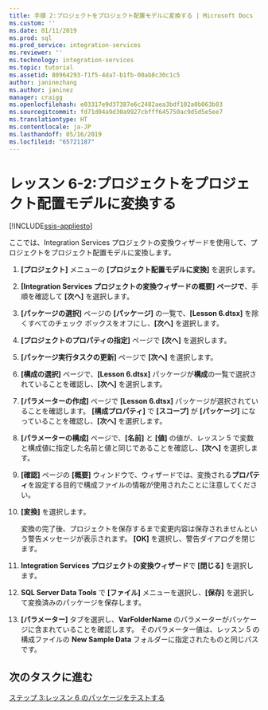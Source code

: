 ```yaml
---
title: 手順 2:プロジェクトをプロジェクト配置モデルに変換する | Microsoft Docs
ms.custom: ''
ms.date: 01/11/2019
ms.prod: sql
ms.prod_service: integration-services
ms.reviewer: ''
ms.technology: integration-services
ms.topic: tutorial
ms.assetid: 80964293-f1f5-4da7-b1fb-00ab8c30c1c5
author: janinezhang
ms.author: janinez
manager: craigg
ms.openlocfilehash: e03317e9d37387e6c2482aea3bdf102a0b063b03
ms.sourcegitcommit: fd71d04a9d30a9927cbfff645750ac9d5d5e5ee7
ms.translationtype: HT
ms.contentlocale: ja-JP
ms.lasthandoff: 05/16/2019
ms.locfileid: "65721187"
---
```

# <a name="lesson-6-2-convert-the-project-to-the-project-deployment-model"></a>レッスン 6-2:プロジェクトをプロジェクト配置モデルに変換する

[!INCLUDE[ssis-appliesto](../includes/ssis-appliesto-ssvrpluslinux-asdb-asdw-xxx.md)]



ここでは、Integration Services プロジェクトの変換ウィザードを使用して、プロジェクトをプロジェクト配置モデルに変換します。  
  
1.  **[プロジェクト]** メニューの **[プロジェクト配置モデルに変換]** を選択します。  
  
2.  **[Integration Services プロジェクトの変換ウィザードの概要]** **ページで**、手順を確認して **[次へ]** を選択します。  
  
3.  **[パッケージの選択]** ページの **[パッケージ]** の一覧で、**[Lesson 6.dtsx]** を除くすべてのチェック ボックスをオフにし、**[次へ]** を選択します。  
  
4.  **[プロジェクトのプロパティの指定]** ページで **[次へ]** を選択します。  
  
5.  **[パッケージ実行タスクの更新]** ページで **[次へ]** を選択します。  
  
6.  **[構成の選択]** ページで、**[Lesson 6.dtsx]** パッケージが**構成**の一覧で選択されていることを確認し、**[次へ]** を選択します。  
  
7.  **[パラメーターの作成]** ページで **[Lesson 6.dtsx]** パッケージが選択されていることを確認します。  **[構成プロパティ]** で **[スコープ]** が **[パッケージ]** になっていることを確認し、**[次へ]** を選択します。  
  
8.  **[パラメーターの構成]** ページで、**[名前]** と **[値]** の値が、レッスン 5 で変数と構成値に指定した名前と値と同じであることを確認し、**[次へ]** を選択します。  
  
9. **[確認]** ページの **[概要]** ウィンドウで、ウィザードでは、変換される**プロパティ**を設定する目的で構成ファイルの情報が使用されたことに注意してください。  
  
10. **[変換]** を選択します。  
  
    変換の完了後、プロジェクトを保存するまで変更内容は保存されませんという警告メッセージが表示されます。 **[OK]** を選択し、警告ダイアログを閉じます。  
  
11. **Integration Services プロジェクトの変換ウィザード**で **[閉じる]** を選択します。  
  
12. **SQL Server Data Tools** で **[ファイル]** メニューを選択し、**[保存]** を選択して変換済みのパッケージを保存します。  
  
13. **[パラメーター]** タブを選択し、**VarFolderName** のパラメーターがパッケージに含まれていることを確認します。 そのパラメーター値は、レッスン 5 の構成ファイルの **New Sample Data** フォルダーに指定されたものと同じパスです。  
  
## <a name="go-to-next-task"></a>次のタスクに進む
[ステップ 3:レッスン 6 のパッケージをテストする](../integration-services/lesson-6-3-testing-the-lesson-6-package.md)  
  
  
  
